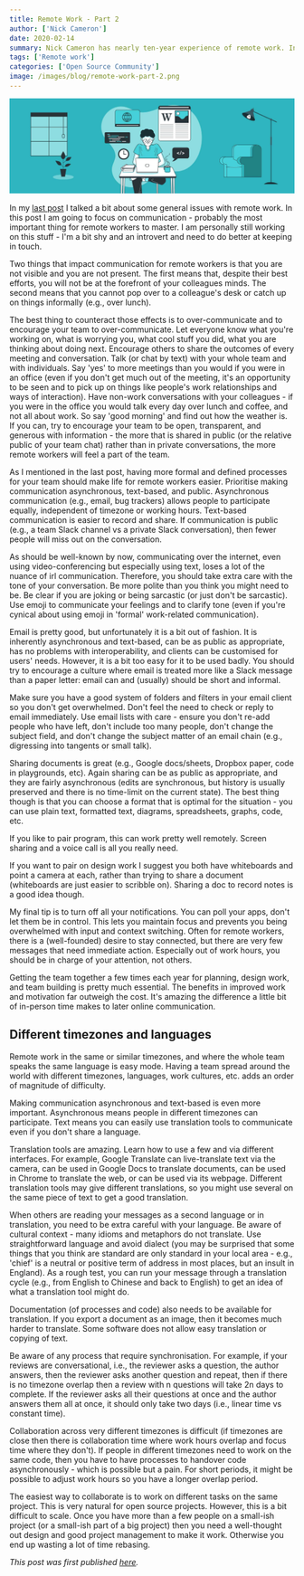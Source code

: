 ```yaml
---
title: Remote Work - Part 2
author: ['Nick Cameron']
date: 2020-02-14
summary: Nick Cameron has nearly ten-year experience of remote work. In this post, he discusses communication in remote work.
tags: ['Remote work']
categories: ['Open Source Community']
image: /images/blog/remote-work-part-2.png
---
```


![Remote work - part 2](media/remote-work-part-2.png)

In my [last post](https://pingcap.com/blog/remote-work-part-1/) I talked a bit about some general issues with remote work. In this post I am going to focus on communication - probably the most important thing for remote workers to master. I am personally still working on this stuff - I'm a bit shy and an introvert and need to do better at keeping in touch.

Two things that impact communication for remote workers is that you are not visible and you are not present. The first means that, despite their best efforts, you will not be at the forefront of your colleagues minds. The second means that you cannot pop over to a colleague's desk or catch up on things informally (e.g., over lunch).

The best thing to counteract those effects is to over-communicate and to encourage your team to over-communicate. Let everyone know what you're working on, what is worrying you, what cool stuff you did, what you are thinking about doing next. Encourage others to share the outcomes of every meeting and conversation. Talk (or chat by text) with your whole team and with individuals. Say 'yes' to more meetings than you would if you were in an office (even if you don't get much out of the meeting, it's an opportunity to be seen and to pick up on things like people's work relationships and ways of interaction). Have non-work conversations with your colleagues - if you were in the office you would talk every day over lunch and coffee, and not all about work. So say 'good morning' and find out how the weather is. If you can, try to encourage your team to be open, transparent, and generous with information - the more that is shared in public (or the relative public of your team chat) rather than in private conversations, the more remote workers will feel a part of the team.

As I mentioned in the last post, having more formal and defined processes for your team should make life for remote workers easier. Prioritise making communication asynchronous, text-based, and public. Asynchronous communication (e.g., email, bug trackers) allows people to participate equally, independent of timezone or working hours. Text-based communication is easier to record and share. If communication is public (e.g., a team Slack channel vs a private Slack conversation), then fewer people will miss out on the conversation.

As should be well-known by now, communicating over the internet, even using video-conferencing but especially using text, loses a lot of the nuance of irl communication. Therefore, you should take extra care with the tone of your conversation. Be more polite than you think you might need to be. Be clear if you are joking or being sarcastic (or just don't be sarcastic). Use emoji to communicate your feelings and to clarify tone (even if you're cynical about using emoji in 'formal' work-related communication).

Email is pretty good, but unfortunately it is a bit out of fashion. It is inherently asynchronous and text-based, can be as public as appropriate, has no problems with interoperability, and clients can be customised for users' needs. However, it is a bit too easy for it to be used badly. You should try to encourage a culture where email is treated more like a Slack message than a paper letter: email can and (usually) should be short and informal.

Make sure you have a good system of folders and filters in your email client so you don't get overwhelmed. Don't feel the need to check or reply to email immediately. Use email lists with care - ensure you don't re-add people who have left, don't include too many people, don't change the subject field, and don't change the subject matter of an email chain (e.g., digressing into tangents or small talk).

Sharing documents is great (e.g., Google docs/sheets, Dropbox paper, code in playgrounds, etc). Again sharing can be as public as appropriate, and they are fairly asynchronous (edits are synchronous, but history is usually preserved and there is no time-limit on the current state). The best thing though is that you can choose a format that is optimal for the situation - you can use plain text, formatted text, diagrams, spreadsheets, graphs, code, etc.

If you like to pair program, this can work pretty well remotely. Screen sharing and a voice call is all you really need.

If you want to pair on design work I suggest you both have whiteboards and point a camera at each, rather than trying to share a document (whiteboards are just easier to scribble on). Sharing a doc to record notes is a good idea though.

My final tip is to turn off all your notifications. You can poll your apps, don't let them be in control. This lets you maintain focus and prevents you being overwhelmed with input and context switching. Often for remote workers, there is a (well-founded) desire to stay connected, but there are very few messages that need immediate action. Especially out of work hours, you should be in charge of your attention, not others.

Getting the team together a few times each year for planning, design work, and team building is pretty much essential. The benefits in improved work and motivation far outweigh the cost. It's amazing the difference a little bit of in-person time makes to later online communication.

## Different timezones and languages

Remote work in the same or similar timezones, and where the whole team speaks the same language is easy mode. Having a team spread around the world with different timezones, languages, work cultures, etc. adds an order of magnitude of difficulty.

Making communication asynchronous and text-based is even more important. Asynchronous means people in different timezones can participate. Text means you can easily use translation tools to communicate even if you don't share a language.

Translation tools are amazing. Learn how to use a few and via different interfaces. For example, Google Translate can live-translate text via the camera, can be used in Google Docs to translate documents, can be used in Chrome to translate the web, or can be used via its webpage. Different translation tools may give different translations, so you might use several on the same piece of text to get a good translation.

When others are reading your messages as a second language or in translation, you need to be extra careful with your language. Be aware of cultural context - many idioms and metaphors do not translate. Use straightforward language and avoid dialect (you may be surprised that some things that you think are standard are only standard in your local area - e.g., 'chief' is a neutral or positive term of address in most places, but an insult in England). As a rough test, you can run your message through a translation cycle (e.g., from English to Chinese and back to English) to get an idea of what a translation tool might do.

Documentation (of processes and code) also needs to be available for translation. If you export a document as an image, then it becomes much harder to translate. Some software does not allow easy translation or copying of text.

Be aware of any process that require synchronisation. For example, if your reviews are conversational, i.e., the reviewer asks a question, the author answers, then the reviewer asks another question and repeat, then if there is no timezone overlap then a review with n questions will take 2n days to complete. If the reviewer asks all their questions at once and the author answers them all at once, it should only take two days (i.e., linear time vs constant time).

Collaboration across very different timezones is difficult (if timezones are close then there is collaboration time where work hours overlap and focus time where they don't). If people in different timezones need to work on the same code, then you have to have processes to handover code asynchronously - which is possible but a pain. For short periods, it might be possible to adjust work hours so you have a longer overlap period.

The easiest way to collaborate is to work on different tasks on the same project. This is very natural for open source projects. However, this is a bit difficult to scale. Once you have more than a few people on a small-ish project (or a small-ish part of a big project) then you need a well-thought out design and good project management to make it work. Otherwise you end up wasting a lot of time rebasing.

*This post was first published [here](https://www.ncameron.org/blog/remote-work-part-2/).*
